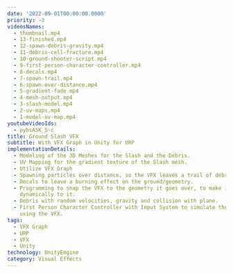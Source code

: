 ```yaml
---
date: '2022-09-01T00:00:00.0000'
priority: -3
videosNames:
  - thumbnail.mp4
  - 13-finished.mp4
  - 12-spawn-debris-gravity.mp4
  - 11-debris-cell-fracture.mp4
  - 10-ground-shooter-script.mp4
  - 9-first-person-character-controller.mp4
  - 8-decals.mp4
  - 7-spawn-trail.mp4
  - 6-spawn-over-distance.mp4
  - 5-gradient-fade.mp4
  - 4-mesh-output.mp4
  - 3-slash-model.mp4
  - 2-uv-maps.mp4
  - 1-model-uv-map.mp4
youtubeVideoIds:
  - pybsA5K_S-c
title: Ground Slash VFX
subtitle: With VFX Graph in Unity for URP
implementationDetails:
  - Modeling of the 3D Meshes for the Slash and the Debris.
  - UV Mapping for the gradient texture of the Slash mesh.
  - Utilize VFX Graph
  - Spawning particles over distance, so the VFX leaves a trail of debris.
  - Decals to leave a burning effect on the ground/geometry.
  - Programming to snap the VFX to the geometry it goes over, to make it adjust
    dynamically to it.
  - Debris with random velocities, gravity and collision with plane.
  - First Person Character Controller with Input System to simulate the player
    using the VFX.
tags:
  - VFX Graph
  - URP
  - VFX
  - Unity
technology: UnityEngine
category: Visual Effects
---
```

